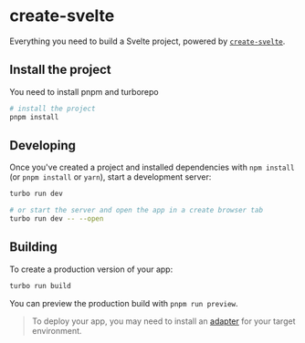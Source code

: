 # create-svelte

Everything you need to build a Svelte project, powered by [`create-svelte`](https://github.com/sveltejs/kit/tree/master/packages/create-svelte).

## Install the project

You need to install pnpm and turborepo

```bash
# install the project
pnpm install
```

## Developing

Once you've created a project and installed dependencies with `npm install` (or `pnpm install` or `yarn`), start a development server:

```bash
turbo run dev

# or start the server and open the app in a create browser tab
turbo run dev -- --open
```

## Building

To create a production version of your app:

```bash
turbo run build
```

You can preview the production build with `pnpm run preview`.

> To deploy your app, you may need to install an [adapter](https://kit.svelte.dev/docs/adapters) for your target environment.
